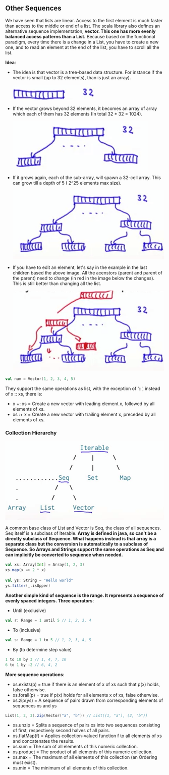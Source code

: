 ## Other Sequences

We have seen that lists are linear. Access to the first element is much faster than access to the middle or end of a list. The scala library also defines an alternative sequence implementation, **vector. This one has more evenly balanced access patterns than a List.** Because based on the functional paradigm, every time there is a change in a List, you have to create a new one, and to read an element at the end of the list, you have to scroll all the list.

**Idea**:

- The idea is that vector is a tree-based data structure. For instance if the vector is small (up to 32 elements), than is just an array).            

  ![justAnArray](./justAnArray.png)

- If the vector grows beyond 32 elements, it becomes an array of array which each of them has 32 elements (In total 32 * 32 = 1024).

  ![arrayOfArray](./arrayOfArray.png)

- If it grows again, each of the sub-array, will spawn a 32-cell array. This can grow till a depth of 5 ( 2^25 elements max size).

  ![arrayOfArrayOfArray](./arrayOfArrayOfArray.png)

- If you have to edit an element, let's say in the example in the last children based the above image. All the acenstors (parent and parent of the parent) need to change (in red in the image below the changes). This is still better than changing all the list.

  ![changeToElement](./changeToElement.png)

  

```scala
val num = Vector(1, 2, 3, 4, 5)
```

They support the same operations as list, with the exception of '::', instead of x :: xs, there is:

- x +: xs  = Create a new vector with leading element x, followed by all elements of xs.
- xs :+ x = Create a new vector with trailing element x, preceded by all elements of xs.

### Collection Hierarchy

![changeToElement](./collectionHierarchy.png)

A common base class of List and Vector is Seq, the class of all sequences. Seq itself is a subclass of Iterable. **Array is defined in java, so can't be a directly subclass of Sequence. What happens instead is that array is a separate class but the conversion is automatically to a subclass of Sequence. So Arrays and Strings support the same operations as Seq and can implicitly be converted to sequence when needed.**

```scala
val xs: Array[Int] = Array(1, 2, 3)
xs.map(x => 2 * x)

val ys: String = "Hello world"
ys.filter(_.isUpper)
```

**Another simple kind of sequence is the range. It represents a sequence of evenly spaced integers. Three operators**:

- Until (exclusive)

```scala
val r: Range = 1 until 5 // 1, 2, 3, 4
```

- To (inclusive)

```scala
val s: Range = 1 to 5 // 1, 2, 3, 4, 5
```

- By (to determine step value)

```scala
1 to 10 by 3 // 1, 4, 7, 10
6 to 1 by -2 // 6, 4, 2
```

**More sequence operations**:

- xs.exists(p) = true if there is an element of x of xs such that p(x) holds, false otherwise.
- xs.forall(p)  = true if p(x) holds for all elements x of xs, false otherwise.
- xs.zip(ys) = A sequence of pairs drawn from corresponding elements of sequences xs and ys

```scala
List(1, 2, 3).zip(Vector("a", "b")) // List((1, "a"), (2, "b"))
```

- xs.unzip = Splits a sequence of pairs xs into two sequences consisting of first, respectively second halves of all pairs.
- xs.flatMap(f) = Applies collection-valued function f to all elements of xs and concatenates the results.
- xs.sum  = The sum of all elements of this numeric collection.
- xs.product = The product of all elements of this numeric collection.
- xs.max = The maximum of all elements of this collection (an Ordering must exist).
- xs.min = The minimum of all elements of this collection.
